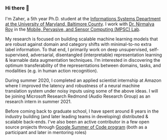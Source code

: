 ### Hi there 👋

I'm Zaher, a 5th year Ph.D. student at the [Informations Systems Department at the University of Maryland, Baltimore County](https://informationsystems.umbc.edu). I work with [Dr. Nirmalya Roy](https://userpages.umbc.edu/~nroy/) in the [Mobile, Pervasive, and Sensor Computing (MPSC) Lab](http://mpsc.umbc.edu/).

My research is focused on building scalable machine learning models that are robust against domain and category shifts with minimal-to-no extra label information. To that end, I primarily work on deep unsupervised, self-supervised, adversarial, disentangled (interpretable) representation learning & learnable data augmentation techniques. I’m interested in discovering the optimum transferability of the representations between domains, tasks, and modalities (e.g. in human action recognition).

During summer 2020, I completed an applied scientist internship at Amazon where I improved the latency and robustness of a neural machine translation system under noisy inputs using some of the above ideas. I will be joining Microsoft Research Redmond (Audio Research Group) as an research intern in summer 2021.

Before coming back to graduate school, I have spent around 8 years in the industry building (and later leading teams in developing) distributed & scalable back-ends. I've also been an active contributor in a few open source projects through [Google Summer of Code program](https://summerofcode.withgoogle.com/) (both as a participant and later in mentoring roles)

<!--
**azmfaridee/azmfaridee** is a ✨ _special_ ✨ repository because its `README.md` (this file) appears on your GitHub profile.

Here are some ideas to get you started:

- 🔭 I’m currently working on ...
- 🌱 I’m currently learning ...
- 👯 I’m looking to collaborate on ...
- 🤔 I’m looking for help with ...
- 💬 Ask me about ...
- 📫 How to reach me: ...
- 😄 Pronouns: ...
- ⚡ Fun fact: ...
-->
